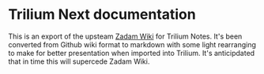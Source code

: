 # Trilium Next documentation

This is an export of the upsteam [Zadam Wiki][0] for Trilium Notes. It's been converted from Github wiki format to markdown with some light rearranging to make for better presentation when imported into Trilium. It's anticipdated that in time this will supercede Zadam Wiki.

[0]: https://github.com/zadam/trilium/wiki
